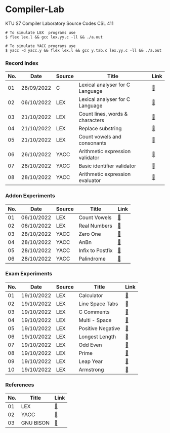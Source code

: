 # Compiler-Lab
KTU S7 Compiler Laboratory Source Codes CSL 411

```console
# To simulate LEX  programs use 
$ flex lex.l && gcc lex.yy.c -ll && ./a.out

# To simulate YACC programs use 
$ yacc -d yacc.y && flex lex.l && gcc y.tab.c lex.yy.c -ll && ./a.out
```


### Record Index
| No. | Date       | Source | Title                           | Link                                                                              |
| --- | ---------- | ------ | ------------------------------- | ----------------------------------------------------------------------------------|
| 01  | 28/09/2022 | C      | Lexical analyser for C Language | [🔗](https://github.com/EmmanuelJojy/Compiler-Lab/blob/main/e1_lexical/p1_v1.c)   |
| 02  | 06/10/2022 | LEX    | Lexical analyser for C Language | [🔗](https://github.com/EmmanuelJojy/Compiler-Lab/blob/main/e2_lex/lex.l)         |
| 03  | 21/10/2022 | LEX    | Count lines, words & characters | [🔗](https://github.com/EmmanuelJojy/Compiler-Lab/blob/main/e2_lex/addon/a1/lex.l)|
| 04  | 21/10/2022 | LEX    | Replace substring               | [🔗](https://github.com/EmmanuelJojy/Compiler-Lab/blob/main/e2_lex/addon/a4/lex.l)|
| 05  | 21/10/2022 | LEX    | Count vowels and consonants     | [🔗](https://github.com/EmmanuelJojy/Compiler-Lab/blob/main/e2_lex/addon/a2/lex.l)|
| 06  | 26/10/2022 | YACC   | Arithmetic expression validator | [🔗](https://github.com/EmmanuelJojy/Compiler-Lab/tree/main/e3_yacc/arithmetic)   |
| 07  | 28/10/2022 | YACC   | Basic identifier validator      | [🔗](https://github.com/EmmanuelJojy/Compiler-Lab/tree/main/e3_yacc/identifier)   |
| 08  | 28/10/2022 | YACC   | Arithmetic expression evaluator | [🔗](https://github.com/EmmanuelJojy/Compiler-Lab/tree/main/e3_yacc/evaluvator)   |

### Addon Experiments
| No. | Date       | Source | Title            | Link                                                                               |
| --- | ---------- | ------ | ---------------- | ---------------------------------------------------------------------------------- |
| 01  | 06/10/2022 | LEX    | Count Vowels     | [🔗](https://github.com/EmmanuelJojy/Compiler-Lab/blob/main/e2_lex/addon/a2/lex.l) |
| 02  | 06/10/2022 | LEX    | Real Numbers     | [🔗](https://github.com/EmmanuelJojy/Compiler-Lab/blob/main/e2_lex/addon/a3/lex.l) |
| 03  | 28/10/2022 | YACC   | Zero One         | [🔗](https://github.com/EmmanuelJojy/Compiler-Lab/tree/main/e3_yacc/addon/01)      |
| 04  | 28/10/2022 | YACC   | AnBn             | [🔗](https://github.com/EmmanuelJojy/Compiler-Lab/tree/main/e3_yacc/addon/anbn)    |
| 05  | 28/10/2022 | YACC   | Infix to Postfix | [🔗](https://github.com/EmmanuelJojy/Compiler-Lab/tree/main/e3_yacc/addon/inpost)  |
| 06  | 28/10/2022 | YACC   | Palindrome       | [🔗](https://github.com/EmmanuelJojy/Compiler-Lab/tree/main/e3_yacc/addon/palin)   |

### Exam Experiments

| No. | Date       | Source | Title            | Link                                                                               |
| --- | ---------- | ------ | -----------------| ---------------------------------------------------------------------------------- |
| 01  | 19/10/2022 | LEX    | Calculator       | [🔗](https://github.com/EmmanuelJojy/Compiler-Lab/tree/main/e2_lex/exam/q01/lex.l) |
| 02  | 19/10/2022 | LEX    | Line Space Tabs  | [🔗](https://github.com/EmmanuelJojy/Compiler-Lab/tree/main/e2_lex/exam/q02/lex.l) |
| 03  | 19/10/2022 | LEX    | C Comments       | [🔗](https://github.com/EmmanuelJojy/Compiler-Lab/tree/main/e2_lex/exam/q03/lex.l) |
| 04  | 19/10/2022 | LEX    | Multi - Space    | [🔗](https://github.com/EmmanuelJojy/Compiler-Lab/tree/main/e2_lex/exam/q04/lex.l) |
| 05  | 19/10/2022 | LEX    | Positive Negative| [🔗](https://github.com/EmmanuelJojy/Compiler-Lab/tree/main/e2_lex/exam/q05/lex.l) |
| 06  | 19/10/2022 | LEX    | Longest Length   | [🔗](https://github.com/EmmanuelJojy/Compiler-Lab/tree/main/e2_lex/exam/q06/lex.l) |
| 07  | 19/10/2022 | LEX    | Odd Even         | [🔗](https://github.com/EmmanuelJojy/Compiler-Lab/tree/main/e2_lex/exam/q07/lex.l) |
| 08  | 19/10/2022 | LEX    | Prime            | [🔗](https://github.com/EmmanuelJojy/Compiler-Lab/tree/main/e2_lex/exam/q08/lex.l) |
| 09  | 19/10/2022 | LEX    | Leap Year        | [🔗](https://github.com/EmmanuelJojy/Compiler-Lab/tree/main/e2_lex/exam/q09/lex.l) |
| 10  | 19/10/2022 | LEX    | Armstrong        | [🔗](https://github.com/EmmanuelJojy/Compiler-Lab/tree/main/e2_lex/exam/q10/lex.l) |

### References
| No. | Title     | Link                                                                             |
| --- | --------- | -------------------------------------------------------------------------------- |
| 01  | LEX       | [🔗](https://github.com/EmmanuelJojy/Compiler-Lab/blob/main/references/lex.pdf)  |
| 02  | YACC      | [🔗](https://github.com/EmmanuelJojy/Compiler-Lab/blob/main/references/yacc.pdf) |
| 03  | GNU BISON | [🔗](https://www.gnu.org/software/bison/manual/bison.html)                       |

